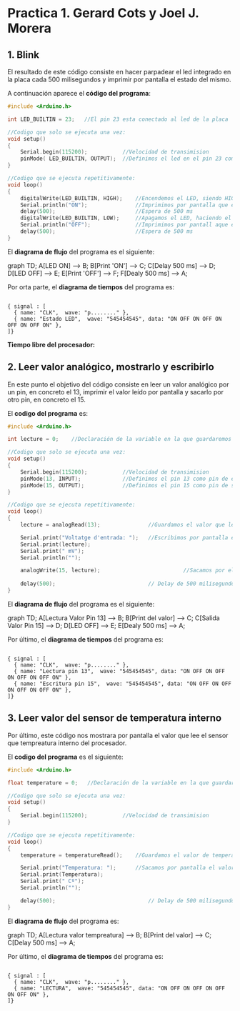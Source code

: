 # Practica 1. Gerard Cots y Joel J. Morera
## 1. Blink
El resultado de este código consiste en hacer parpadear el led integrado en la placa cada 500 milisegundos y imprimir por pantalla el estado del mismo.

A continuación aparece el **código del programa**:


```c
#include <Arduino.h>

int LED_BUILTIN = 23;   //El pin 23 esta conectado al led de la placa  

//Codigo que solo se ejecuta una vez:
void setup()
{
    Serial.begin(115200);           //Velocidad de transimision
    pinMode( LED_BUILTIN, OUTPUT);  //Definimos el led en el pin 23 como salida
}

//Codigo que se ejecuta repetitivamente:
void loop()
{
    digitalWrite(LED_BUILTIN, HIGH);    //Encendemos el LED, siendo HIGH(alto) el nivel de voltaje
    Serial.println("ON");               //Imprimimos por pantalla que el LED esta encendido
    delay(500);                         //Espera de 500 ms
    digitalWrite(LED_BUILTIN, LOW);     //Apagamos el LED, haciendo el nivel de volatje LOW(bajo)
    Serial.println("OFF");              //Imprimimos por pantall aque el LED esta apagado  
    delay(500);                         //Espera de 500 ms
}
```

El **diagrama de flujo** del programa es el siguiente:

<div class="mermaid">
graph TD;
    A[LED ON]       --> B;
    B[Print 'ON']   --> C;
    C[Delay 500 ms] --> D;
    D[LED OFF]      --> E;
    E[Print 'OFF']  --> F;
    F[Dealy 500 ms] --> A;
</div>


Por orta parte, el **diagrama de tiempos** del programa es:


```wavedrom

{ signal : [
  { name: "CLK",  wave: "p........" },
  { name: "Estado LED",  wave: "545454545", data: "ON OFF ON OFF ON OFF ON OFF ON" },
]}
```

**Tiempo libre del procesador:**
## 2. Leer valor analógico, mostrarlo y escribirlo
En este punto el objetivo del código consiste en leer un valor analógico por un pin, en concreto el 13, imprimir el valor leído por pantalla y sacarlo por otro pin, en concreto el 15.


El **codigo del programa** es:


```c
#include <Arduino.h>

int lecture = 0;    //Declaración de la variable en la que guardaremos el valor leido

//Codigo que solo se ejecuta una vez:
void setup()
{
    Serial.begin(115200);           //Velocidad de transimision
    pinMode(13, INPUT);             //Definimos el pin 13 como pin de entrada
    pinMode(15, OUTPUT);            //Definimos el pin 15 como pin de salida
}

//Codigo que se ejecuta repetitivamente:
void loop()
{
    lecture = analogRead(13);               //Guardamos el valor que lee el pin 13 en la variable "lecture"

    Serial.print("Voltatge d'entrada: ");   //Escribimos por pantalla el valor guardado en "lecture"
    Serial.print(lecture);
    Serial.print(" mV");
    Serial.println("");

    analogWrite(15, lecture);                          //Sacamos por el pin 15 el valor guardado en "lecture"
    
    delay(500);                             // Delay de 500 milisegundos
}
```


El **diagrama de flujo** del programa es el siguiente:


<div class="mermaid">
graph TD;
    A[Lectura Valor Pin 13]         --> B;
    B[Print del valor]              --> C;
    C[Salida Valor Pin 15]   --> D;
    D[LED OFF]                      --> E;
    E[Dealy 500 ms]                 --> A;
</div>


Por último, el **diagrama de tiempos** del programa es:


```wavedrom

{ signal : [
  { name: "CLK",  wave: "p........" },
  { name: "Lectura pin 13",  wave: "545454545", data: "ON OFF ON OFF ON OFF ON OFF ON" },
  { name: "Escritura pin 15",  wave: "545454545", data: "ON OFF ON OFF ON OFF ON OFF ON" },
]}
```
## 3. Leer valor del sensor de temperatura interno
Por último, este código nos mostrara por pantalla el valor que lee el sensor que tempreatura interno del procesador.

El **codigo del programa** es el siguiente:
```c
#include <Arduino.h>

float temperature = 0;   //Declaración de la variable en la que guardaremos el valor leido

//Codigo que solo se ejecuta una vez:
void setup()
{
    Serial.begin(115200);           //Velocidad de transimision
}

//Codigo que se ejecuta repetitivamente:
void loop() 
{
    temperature = temperatureRead();    //Guardamos el valor de temperatura que lee el procesador 

    Serial.print("Temperatura: ");      //Sacamos por pantalla el valor guardado en "temperature"
    Serial.print(Temperatura);
    Serial.print(" Cº");
    Serial.println("");

    delay(500);                             // Delay de 500 milisegundos
}
```

El **diagrama de flujo** del programa es:

<div class="mermaid">
graph TD;
    A[Lectura valor tempreatura]    --> B;
    B[Print del valor]              --> C;
    C[Delay 500 ms]                 --> A;
</div>


Por último, el **diagrama de tiempos** del programa es:


```wavedrom

{ signal : [
  { name: "CLK",  wave: "p........" },
  { name: "LECTURA",  wave: "545454545", data: "ON OFF ON OFF ON OFF ON OFF ON" },
]}
```